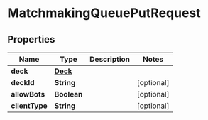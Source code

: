 
# MatchmakingQueuePutRequest

## Properties
Name | Type | Description | Notes
------------ | ------------- | ------------- | -------------
**deck** | [**Deck**](Deck.md) |  | 
**deckId** | **String** |  |  [optional]
**allowBots** | **Boolean** |  |  [optional]
**clientType** | **String** |  |  [optional]



